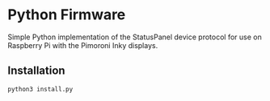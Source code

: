 # Python Firmware

Simple Python implementation of the StatusPanel device protocol for use on Raspberry Pi with the Pimoroni Inky displays.

## Installation

```bash
python3 install.py
```
